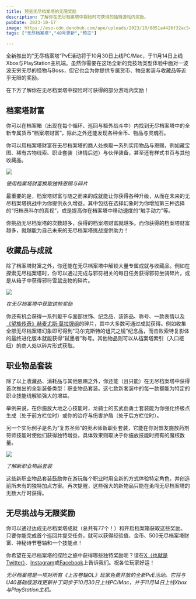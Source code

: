 ```yaml
---
title: 预览无尽档案塔的无限奖励
description: 了解你在无尽档案塔中探险时可获得的独特游戏内奖励。 
pubDate: 2023-10-17
image: https://eso-cdn.denohub.com/ape/uploads/2023/10/8851a4426f32ac549abbdaf35fe7a4a2.jpg
tags: ["无尽档案塔","40号更新","预览"]

---
```


全新推出的“无尽档案塔”PvE活动将于10月30日上线PC/Mac，于11月14日上线Xbox与PlayStation主机端。虽然你需要在这场全新的竞技场类型体验中面对一波波无穷无尽的怪物与Boss，但它也会为你提供专属货币、物品套装与收藏品等近乎无限的奖励。

在下方了解你在无尽档案塔中探险时可获得的部分游戏内奖励！

## 档案塔财富

你可以在档案箱（出现在每个循环、巡回与额外战斗中）内找到无尽档案塔中的全新专属货币“档案塔财富”，除此之外还能发现各种金币、物品与灵魂石。

你可以用档案塔财富在无尽档案塔的商人处换取一系列实用物品与恩赐，例如藏宝图、稀有古物线索、职业套装（详情后述）与伙伴装备，甚至还有样式书页与其他收藏品。

![](https://eso-cdn.denohub.com/ape/uploads/2023/10/7c61d1467ba8b272921c093677274292.jpg)

<p class="text-gray-500 text-sm text-center"><i>使用档案塔财富换取独特恩赐与碎片</i></p>

最重要的是，档案塔财富与随之而来的成就能让你获得各种升级，从而在未来的无尽档案塔挑战中为你提供永久增益。其中包括在选择幻象时为你增加第三种选择的“归档员科尔的真视”，或是提高你在档案塔中移动速度的“触手动力”等。

你挑战无尽档案塔的次数越多，获得的档案塔财富就越多。而你获得的档案塔财富越多，就越能为自己未来的无尽档案塔挑战提供助力！

## 收藏品与成就

除了档案塔财富之外，你还能在无尽档案塔中解锁大量专属成就与收藏品。例如在探索无尽档案塔时，你可以通过完成与邪符相关的每日任务获得邪符坐骑碎片，或是从箱子中获得邪符雪鼠宠物的碎片。

![](https://eso-cdn.denohub.com/ape/uploads/2023/10/8e6903a91a99738393994927036ff658.jpg)

<p class="text-gray-500 text-sm text-center"><i>在无尽档案塔中获取这些奖励</i></p>

你还有机会获得一系列躯干与面部纹饰、纪念品、装饰品、称号、一款表情以及[《望族传奇》赫麦尤斯·莫拉牌组](/news/post/64851)的碎片，其中大多数可通过成就获得。例如收集全部无尽档案塔幻象即可得到“马尔克斯特的诅咒之镜”纪念品，而击败索特复影体的最终进化版本就能获得“弑墨者”称号。其他物品则可以从档案塔索引（入口枢纽）的商人处以碎片形式获取。

## 职业物品套装

除了以上收藏品、消耗品与其他恩赐之外，你还能（且只能）在无尽档案塔中获得首次推出的全新装备类型：职业物品套装。这七款新套装中的每一款都能为特定的职业技能线解锁强大的增益。

举例来说，在你施放大地之心技能时，龙骑士的玄武血勇士套装能为你强化终极点生成（处于前方栏位时）或你的治疗与伤害护盾（处于后方栏位时）。

另一个实际例子是名为“复苏圣师”的奥术师新职业套装，它能在你对盟友施放药剂符师技能时使他们获得独特增益，具体效果则取决于你施放技能时拥有的魔核数量。

![](https://eso-cdn.denohub.com/ape/uploads/2023/09/5e802a1ba276c8d61c4afe1758e10e1a.jpg)

<p class="text-gray-500 text-sm text-center"><i>了解新职业物品套装</i></p>

这些新职业物品套装鼓励你在游玩每个职业时用全新的方式体验特定角色，并创造前所未有的独特加点方案。再次提醒，这些强大的新物品只能在勇闯无尽档案塔的无数大厅时获得。

## 无尽挑战与无限奖励

你可以通过达成无尽档案塔成就（总共有77个！）和开启档案箱获取这些奖励。只要你能完成首个巡回并提交任务，就可以获得经验值、金币、500无尽档案塔财富、神秘诗节卷轴和一个技能点！

你希望在无尽档案塔的探险之旅中获得哪些独特奖励呢？请在[X（也就是Twitter）](https://twitter.com/TESOnline)、[Instagram](https://www.instagram.com/elderscrollsonline/)或[Facebook](https://www.facebook.com/ElderScrollsOnline)上告诉我们。祝各位玩家好运！

_无尽档案塔是一项对所有《上古卷轴OL》玩家免费开放的全新PvE活动。它将与U40基础版游戏更新补丁同步于10月30日上线PC/Mac，并于11月14日上线Xbox与PlayStation主机。_
